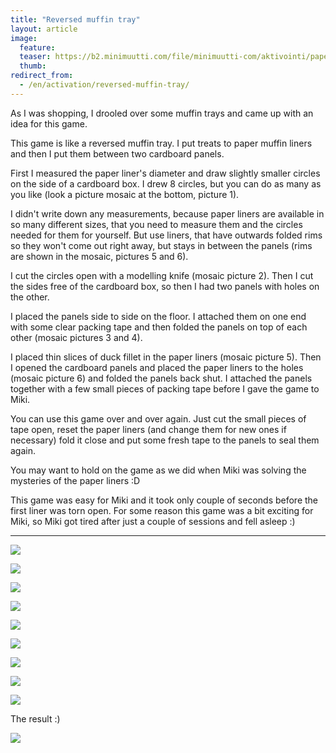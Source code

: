 ```yaml
---
title: "Reversed muffin tray"
layout: article
image:
  feature:
  teaser: https://b2.minimuutti.com/file/minimuutti-com/aktivointi/paperikuplat/DS04272_-245px.jpg
  thumb:
redirect_from:
  - /en/activation/reversed-muffin-tray/
---
```


As I was shopping, I drooled over some muffin trays and came up with an idea for this game.

This game is like a reversed muffin tray. I put treats to paper muffin liners and then I put them between two cardboard panels.

First I measured the paper liner's diameter and draw slightly smaller circles on the side of a cardboard box. I drew 8 circles, but you can do as many as you like (look a picture mosaic at the bottom, picture 1).

I didn't write down any measurements, because paper liners are available in so many different sizes, that you need to measure them and the circles needed for them for yourself. But use liners, that have outwards folded rims so they won't come out right away, but stays in between the panels (rims are shown in the mosaic, pictures 5 and 6).

I cut the circles open with a modelling knife (mosaic picture 2). Then I cut the sides free of the cardboard box, so then I had two panels with holes on the other.

I placed the panels side to side on the floor. I attached them on one end with some clear packing tape and then folded the panels on top of each other (mosaic pictures 3 and 4).

I placed thin slices of duck fillet in the paper liners (mosaic picture 5). Then I opened the cardboard panels and placed the paper liners to the holes (mosaic picture 6) and folded the panels back shut. I attached the panels together with a few small pieces of packing tape before I gave the game to Miki.

You can use this game over and over again. Just cut the small pieces of tape open, reset the paper liners (and change them for new ones if necessary) fold it close and put some fresh tape to the panels to seal them again.

You may want to hold on the game as we did when Miki was solving the mysteries of the paper liners :D

This game was easy for Miki and it took only couple of seconds before the first liner was torn open. For some reason this game was a bit exciting for Miki, so Miki got tired after just a couple of sessions and fell asleep :)

---

![](https://b2.minimuutti.com/file/minimuutti-com/aktivointi/paperikuplat/DS04270-800px.jpg)

![](https://b2.minimuutti.com/file/minimuutti-com/aktivointi/paperikuplat/DS04272_-800px.jpg)

![](https://b2.minimuutti.com/file/minimuutti-com/aktivointi/paperikuplat/DS04286-800px.jpg)

![](https://b2.minimuutti.com/file/minimuutti-com/aktivointi/paperikuplat/DS04288-800px.jpg)

![](https://b2.minimuutti.com/file/minimuutti-com/aktivointi/paperikuplat/DS04295-800px.jpg)

![](https://b2.minimuutti.com/file/minimuutti-com/aktivointi/paperikuplat/DS04296-800px.jpg)

![](https://b2.minimuutti.com/file/minimuutti-com/aktivointi/paperikuplat/DS04345-800px.jpg)

![](https://b2.minimuutti.com/file/minimuutti-com/aktivointi/paperikuplat/Kollaasi_paperikuplat-800px.jpg)

![](https://b2.minimuutti.com/file/minimuutti-com/aktivointi/paperikuplat/DS04264-800px.jpg)

The result :)

![](https://b2.minimuutti.com/file/minimuutti-com/aktivointi/paperikuplat/DS04390-800px.jpg)